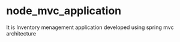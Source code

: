 # node_mvc_application
It is Inventory menagement application developed using spring mvc architecture
